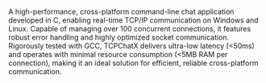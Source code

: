 A high-performance, cross-platform command-line chat application developed in C, enabling real-time TCP/IP communication on Windows and Linux. Capable of managing over 100 concurrent connections, it features robust error handling and highly optimized socket communication. Rigorously tested with GCC, TCPChatX delivers ultra-low latency (<50ms) and operates with minimal resource consumption (<5MB RAM per connection), making it an ideal solution for efficient, reliable cross-platform communication.
